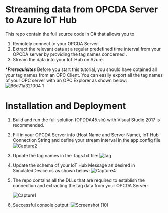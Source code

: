 # Streaming data from OPCDA Server to Azure IoT Hub

This repo contain the full source code in C# that allows you to 
1. Remotely connect to your OPCDA Server.
3. Extract the relevant data at a regular predefined time interval from your OPCDA server by providing the tag names concerned .
4. Stream the data into your IoT Hub on Azure.

****Prerequisites***
Before you start this tutorial, you should have obtained all your tag names from an OPC Client. You can easily export all the tag names of your OPC server with an OPC Explorer as shown below:
![66d71a321004 1](https://user-images.githubusercontent.com/17831550/65606541-ac1f2700-dfdd-11e9-981f-e2a27a689ac8.gif)

# Installation and Deployment

1. Build and run the full solution (OPDDA45.sln) with Visual Studio 2017 is recommended. 

2. Fill in your OPCDA Server info (Host Name and Server Name), IoT Hub Connection String and define your stream interval in the app.config file.
   ![Capture2](https://user-images.githubusercontent.com/17831550/65575809-3dbd7300-dfa3-11e9-8145-3561c2f2c7f6.PNG)

3. Update the tag names in the Tags.txt file:
   ![tag](https://user-images.githubusercontent.com/17831550/65658916-37d79880-e05c-11e9-9cfb-53eb9bc68716.png)
   
4. Update the schema of your IoT Hub Message as desired in SimulatedDevice.cs as shown below:
   ![Capture4](https://user-images.githubusercontent.com/17831550/65575755-1e264a80-dfa3-11e9-86fa-c647cd6f90cf.PNG)

5. The repo contains all the DLLs that are required to establish the connection and extracting the tag data from your OPCDA Server:

   ![Capture1](https://user-images.githubusercontent.com/17831550/65575841-5168d980-dfa3-11e9-99a3-83da87348f23.PNG)

6. Successful console output:
   ![Screenshot (10)](https://user-images.githubusercontent.com/17831550/65575696-077ff380-dfa3-11e9-875c-072f0ae4a4bc.png)


